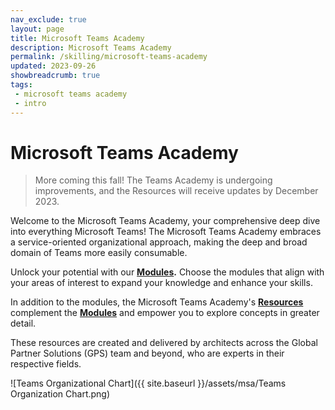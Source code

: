 ```yaml
---
nav_exclude: true
layout: page
title: Microsoft Teams Academy
description: Microsoft Teams Academy
permalink: /skilling/microsoft-teams-academy
updated: 2023-09-26
showbreadcrumb: true
tags: 
 - microsoft teams academy
 - intro
---
```


# Microsoft Teams Academy

> More coming this fall! The Teams Academy is undergoing improvements, and the Resources will receive updates by December 2023.

Welcome to the Microsoft Teams Academy, your comprehensive deep dive into everything Microsoft Teams! The Microsoft Teams Academy embraces a service-oriented organizational approach, making the deep and broad domain of Teams more easily consumable.

Unlock your potential with our **[Modules](/PartnerResources/skilling/microsoft-teams-academy/modules).** Choose the modules that align with your areas of interest to expand your knowledge and enhance your skills.

In addition to the modules, the Microsoft Teams Academy's **[Resources](/PartnerResources/modern-workplace/)** complement the **[Modules](/PartnerResources/skilling/microsoft-teams-academy/modules)** and empower you to explore concepts in greater detail.

These resources are created and delivered by architects across the Global Partner Solutions (GPS) team and beyond, who are experts in their respective fields.

![Teams Organizational Chart]({{ site.baseurl }}/assets/msa/Teams Organization Chart.png)